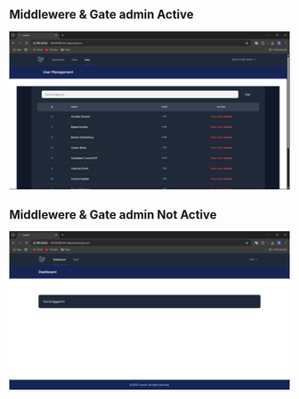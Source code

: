 ## Middlewere & Gate admin Active
![alt text](image-9.png)

## Middlewere & Gate admin Not Active
![alt text](image-10.png)